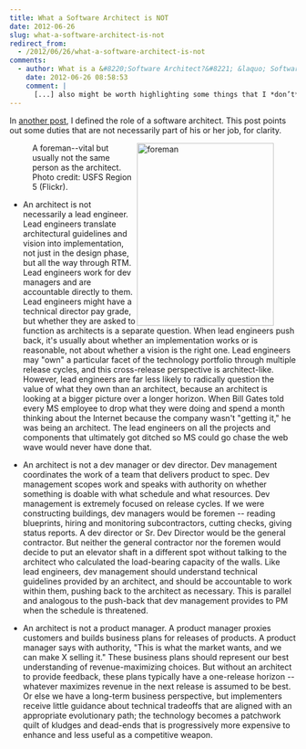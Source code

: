 ```yaml
---
title: What a Software Architect is NOT
date: 2012-06-26
slug: what-a-software-architect-is-not
redirect_from:
  - /2012/06/26/what-a-software-architect-is-not
comments:
  - author: What is a &#8220;Software Architect?&#8221; &laquo; Software, Wetware, Webware
    date: 2012-06-26 08:58:53
    comment: |
      [...] also might be worth highlighting some things that I *don’t* consider part of an architect’s job, for the sake of clarity. I’ll do that in a separate post. Like this:LikeBe the first to like [...]
---
```

In <a href="what-is-a-software-architect.md">another post</a>, I defined the role of a software architect. This post points out some duties that are not necessarily part of his or her job, for clarity.

<figure><img class="  " title="An architect is not a lead engineer or a foreman..." src="http://farm4.staticflickr.com/3567/3770093556_30c3c38029_n_d.jpg" alt="foreman" width="240" height="320" align="right" /><figcaption>A foreman--vital but usually not the same person as the architect. Photo credit: USFS Region 5 (Flickr).</figcaption></figure>

* An architect is not necessarily a lead engineer. Lead engineers translate architectural guidelines and vision into implementation, not just in the design phase, but all the way through RTM. Lead engineers work for dev managers and are accountable directly to them. Lead engineers might have a technical director pay grade, but whether they are asked to function as architects is a separate question. When lead engineers push back, it's usually about whether an implementation works or is reasonable, not about whether a vision is the right one. Lead engineers may "own" a particular facet of the technology portfolio through multiple release cycles, and this cross-release perspective is architect-like. However, lead engineers are far less likely to radically question the value of what they own than an architect, because an architect is looking at a bigger picture over a longer horizon. When Bill Gates told every MS employee to drop what they were doing and spend a month thinking about the Internet because the company wasn't "getting it," he was being an architect. The lead engineers on all the projects and components that ultimately got ditched so MS could go chase the web wave would never have done that.

* An architect is not a dev manager or dev director. Dev management coordinates the work of a team that delivers product to spec. Dev management scopes work and speaks with authority on whether something is doable with what schedule and what resources. Dev management is extremely focused on release cycles. If we were constructing buildings, dev managers would be foremen -- reading blueprints, hiring and monitoring subcontractors, cutting checks, giving status reports. A dev director or Sr. Dev Director would be the general contractor. But neither the general contractor nor the foremen would decide to put an elevator shaft in a different spot without talking to the architect who calculated the load-bearing capacity of the walls. Like lead engineers, dev management should understand technical guidelines provided by an architect, and should be accountable to work within them, pushing back to the architect as necessary. This is parallel and analogous to the push-back that dev management provides to PM when the schedule is threatened.

* An architect is not a product manager. A product manager proxies customers and builds business plans for releases of products. A product manager says with authority, "This is what the market wants, and we can make X selling it." These business plans should represent our best understanding of revenue-maximizing choices. But without an architect to provide feedback, these plans typically have a one-release horizon -- whatever maximizes revenue in the next release is assumed to be best. Or else we have a long-term business perspective, but implementers receive little guidance about technical tradeoffs that are aligned with an appropriate evolutionary path; the technology becomes a patchwork quilt of kludges and dead-ends that is progressively more expensive to enhance and less useful as a competitive weapon.
